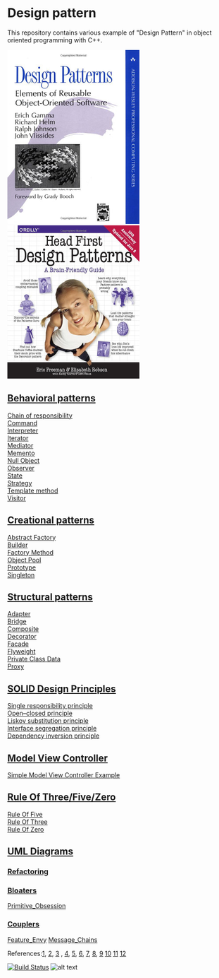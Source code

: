 # Design pattern
This repository contains various example of "Design Pattern" in object oriented programming with C++.

![Design_Patterns._Elements_of_Reusable_Object-Oriented_Software](images/Design_Patterns._Elements_of_Reusable_Object-Oriented_Software.jpg)
![Head_First_Design_Patterns_(A_Brain_Friendly_Guide)](images/Head_First_Design_Patterns_(A_Brain_Friendly_Guide).jpg)





## [Behavioral patterns](src/Behavioral)  

[Chain of responsibility](src/Behavioral/ChainOfResponsibility)  
[Command](src/Behavioral/Command)  
[Interpreter](#)  
[Iterator](src/Behavioral/Iterator)  
[Mediator](src/Behavioral/Mediator)  
[Memento](src/Behavioral/Memento)  
[Null Object](src/Behavioral/NullObject)  
[Observer](src/Behavioral/Observer)  
[State](src/Behavioral/State)  
[Strategy](src/Behavioral/Strategy)  
[Template method](src/Behavioral/TemplateMethod)  
[Visitor](src/Behavioral/Visitor)  

## [Creational patterns](src/Creational/)

[Abstract Factory](src/Creational/AbstractFactoryMethod)  
[Builder](#)  
[Factory Method](src/Creational/FactoryMethod)  
[Object Pool](#)  
[Prototype](#)  
[Singleton](src/Creational/Singleton)  


## [Structural patterns](src/Structural)  
[Adapter](src/Structural/Adapter)  
[Bridge](src/Structural/Bridge)  
[Composite](#)  
[Decorator](src/Structural/Decorator)  
[Facade](src/Structural/Facade)  
[Flyweight](src/Structural/Flyweight)  
[Private Class Data](#)  
[Proxy](src/Structural/Proxy)  

## [SOLID Design Principles](SOLID)  

[Single responsibility principle](SOLID/SingleResponsibilityPrinciple)  
[Open–closed principle](SOLID/OpenClosedPrinciple)  
[Liskov substitution principle](SOLID/LiskovSubstitutionPrinciple)  
[Interface segregation principle](SOLID/InterfaceSegregationPrinciple)  
[Dependency inversion principle](SOLID/DependencyInjection)  


## [Model View Controller](ModelViewController)  
[Simple Model View Controller Example](ModelViewController/student_model_view_controller.cpp)

## [Rule Of Three/Five/Zero](RuleOfThreeFiveZero)
[Rule Of Five](RuleOfThreeFiveZero/rule_of_five.cpp)  
[Rule Of Three](RuleOfThreeFiveZero/rule_of_three.cpp)  
[Rule Of Zero](RuleOfThreeFiveZero/rule_of_zero.cpp)  

## [UML Diagrams](UML/)

### [Refactoring ](Refactoring/)
### [Bloaters](Refactoring/Bloaters)
[Primitive_Obsession](Refactoring/Bloaters/Primitive_Obsession/primitive_obsession.cpp)
### [Couplers](Refactoring/Couplers)
[Feature_Envy](Refactoring/Couplers/Feature_Envy/feature_envy.cpp)
[Message_Chains](Refactoring/Couplers/Message_Chains/message_chains.cpp)


References:[1](https://www.amazon.de/Patterns-Elements-Reusable-Object-Oriented-Software/dp/0201633612/ref=asc_df_0201633612/), 
	[2](https://www.amazon.de/First-Design-Patterns-Brain-Friendly/dp/0596007124/ref=asc_df_0596007124/), 
	[3](https://en.wikibooks.org/wiki/C%2B%2B_Programming/Code/Design_Patterns) , 
	[4](https://sourcemaking.com/design_patterns/), 
	[5](https://cpppatterns.com/), 
	[6](https://www.youtube.com/playlist?list=PLrhzvIcii6GNjpARdnO4ueTUAVR9eMBpc),
	[7](https://www.bogotobogo.com/DesignPatterns/),
	[8](https://www.growingwiththeweb.com/p/explore.html?t=Design%20pattern),
	[9](https://www.tutorialspoint.com/design_pattern/)
	[10](http://simpletechtalks.com/tag/design-patterns/)
	[11](https://refactoring.guru/refactoring)
	[12](https://sourcemaking.com/refactoring)





[![Build Status](https://travis-ci.org/behnamasadi/design_pattern.svg?branch=master)](https://travis-ci.org/behnamasadi/design_pattern)
![alt text](https://img.shields.io/badge/license-BSD-blue.svg)


